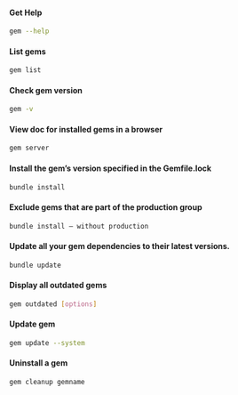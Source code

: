 #### Get Help
```sh
gem --help
```
#### List gems
```sh
gem list
```
#### Check gem version
```sh
gem -v
```
#### View doc for installed gems in a browser
```sh
gem server
```
#### Install the gem’s version specified in the Gemfile.lock
```sh
bundle install
```
#### Exclude gems that are part of the production group
```sh
bundle install — without production
```
#### Update all your gem dependencies to their latest versions.
```sh
bundle update
```
#### Display all outdated gems
```sh
gem outdated [options]
```
#### Update gem
```sh
gem update --system
```
#### Uninstall a gem
```sh
gem cleanup gemname
```

